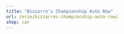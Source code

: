 ```yaml
---
title: "Bizzarro’s Championship Auto Row"
url: /erie/bizzarros-championship-auto-row/
shop: car
---
```

